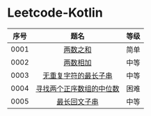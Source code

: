 # Leetcode-Kotlin

|  序号  |  题名  |  等级  |
|:--------:|:--------:|:--------:|
|0001|[两数之和](https://github.com/smallmarker/Leetcode-Kotlin/blob/main/app/src/main/java/com/smallmarker/leetcode_kotlin/questions/_0001/Solution.kt)|简单|
|0002|[两数相加](https://github.com/smallmarker/Leetcode-Kotlin/blob/main/app/src/main/java/com/smallmarker/leetcode_kotlin/questions/_0002/Solution.kt)|中等|
|0003|[无重复字符的最长子串](https://github.com/smallmarker/Leetcode-Kotlin/blob/main/app/src/main/java/com/smallmarker/leetcode_kotlin/questions/_0003/Solution.kt)|中等|
|0004|[寻找两个正序数组的中位数](https://github.com/smallmarker/Leetcode-Kotlin/blob/main/app/src/main/java/com/smallmarker/leetcode_kotlin/questions/_0004/Solution.kt)|困难|
|0005|[最长回文子串](https://github.com/smallmarker/Leetcode-Kotlin/blob/main/app/src/main/java/com/smallmarker/leetcode_kotlin/questions/_0005/Solution.kt)|中等|

